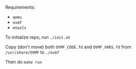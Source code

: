Requirements:
- `qemu`
- `ovmf`
- `mtools`

To initialize repo, run `./init.sh`

Copy (don't move) both `OVMF_CODE.fd` and `OVMF_VARS.fd` from `/usr/share/OVMF` to `./ovmf`

Then do `make run`
